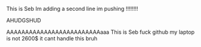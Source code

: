 This is Seb
Im adding a second line
im pushing !!!!!!!!

AHUDGSHUD


AAAAAAAAAAAAAAAAAAAAAAAAAaaa
This is Seb
fuck github my laptop is not 2600$ it cant handle this 
bruh